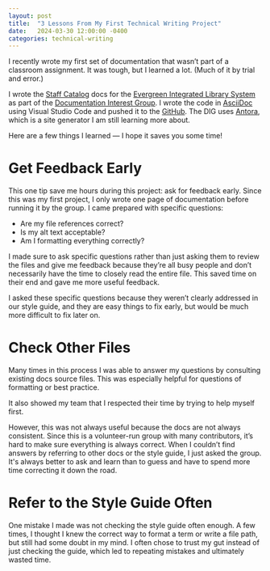 ```yaml
---
layout: post
title:  "3 Lessons From My First Technical Writing Project"
date:   2024-03-30 12:00:00 -0400
categories: technical-writing
---
```

I recently wrote my first set of documentation that wasn’t part of a classroom assignment. It was tough, but I learned a lot. (Much of it by trial and error.)

I wrote the [Staff Catalog](https://docs.evergreen-ils.org/docs/latest/staff_catalog/introduction.html) docs for the [Evergreen Integrated Library System](https://evergreen-ils.org/) as part of the [Documentation Interest Group](https://wiki.evergreen-ils.org/doku.php?id=evergreen-docs:dig). I wrote the code in [AsciiDoc](https://asciidoc.org/) using Visual Studio Code and pushed it to the [GitHub](https://github.com/evergreen-library-system/Evergreen/commit/452a51637d512d0fced31372d31f627c0e21684d). The DIG uses [Antora](https://antora.org/), which is a site generator I am still learning more about.

Here are a few things I learned — I hope it saves you some time!

# Get Feedback Early

This one tip save me hours during this project: ask for feedback early. Since this was my first project, I only wrote one page of documentation before running it by the group. I came prepared with specific questions:
- Are my file references correct?
- Is my alt text acceptable?
- Am I formatting everything correctly?

I made sure to ask  specific questions rather than just asking them to review the files and give me feedback because they’re all busy people and don’t necessarily have the time to closely read the entire file. This saved time on their end and gave me more useful feedback.

I asked these specific questions because they weren’t clearly addressed in our style guide, and they are easy things to fix early, but would be much more difficult to fix later on.

# Check Other Files

Many times in this process I was able to answer my questions by consulting existing docs source files. This was especially helpful for questions of formatting or best practice.

It also showed my team that I respected their time by trying to help myself first.

However, this was not always useful because the docs are not always consistent. Since this is a volunteer-run group with many contributors, it’s hard to make sure everything is always correct. When I couldn’t find answers by referring to other docs or the style guide, I just asked the group. It's always better to ask and learn than to guess and have to spend more time correcting it down the road.

# Refer to the Style Guide Often

One mistake I made was not checking the style guide often enough. A few times, I thought I knew the correct way to format a term or write a file path, but still had some doubt in my mind. I often chose to trust my gut instead of just checking the guide, which led to repeating mistakes and ultimately wasted time.
